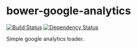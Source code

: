 bower-google-analytics
======================
[![Build Status](https://travis-ci.org/thomaswelton/bower-google-analytics.png)](https://travis-ci.org/thomaswelton/bower-google-analytics)
[![Dependency Status](https://david-dm.org/thomaswelton/bower-google-analytics.png)](https://david-dm.org/thomaswelton/bower-google-analytics)

Simple google analytics loader. 
